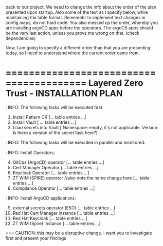 back to our project.
We need to change the info about the order of the plan presented upon startup. Also  some of the text as I specify below, while maintaining the table format. Rememebr to implement  text changes in config maps, do not hard code.
You also messed up the order, whereby you are installing argoCD apps before the operators. The argoCS apps should be the very last action, unless you prove me wrong on that. (check dependencies)

Now, I am going to specify a different order than that you are presenting today, so I need to understand where the current order came from.

========================================
 Layered Zero Trust -  INSTALLATION PLAN
========================================

ℹ INFO: The following tasks will be executed first: 
1. Install Pattern CR  [... table entries ...]
2. Install Vault [ ... table entries ...]
3. Load secrets into Vault [ Namespace: empty, it's not applicable.  Version: Is there a version of the secret task here?]
   
ℹ INFO: The following tasks will be executed in parallel and monitored:

ℹ INFO: Install Operators:

4. GitOps (ArgoCD) operator  [... table entries ...]
5. Cert Manager Operator [... table entries ...]
6. Keycloak Operator [... table entries ...]
7.  ZT WIM (SPIRE) operator  //also note the name change here [... table entries ...]
8. Compliance Operator  [... table entries ...]

ℹ INFO: Install ArgoCD applications:

9. external secrets operator (ESO)  [... table entries ...]
10. Red Hat Cert Manager instance [... table entries ...]
11. Red Hat Keycloak  [... table entries ...]
12. ZT WIM (Spire) instance  [... table entries ...]
 
===
CAUTION: this may be a disruptive change. I want you to investigate first and present your findings